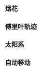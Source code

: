 ## 烟花
<preview path="../demo/canvas/part1/fireWork.vue"></preview>

## 傅里叶轨迹
<preview path="../demo/canvas/part1/fourierMove.vue"></preview>

## 太阳系
<preview path="../demo/canvas/part1/solarSystem.vue"></preview>

## 自动移动
<preview path="../demo/canvas/part1/autoMove1.vue"></preview>